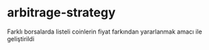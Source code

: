 # arbitrage-strategy

Farklı borsalarda listeli coinlerin fiyat farkından yararlanmak amacı ile geliştirildi
